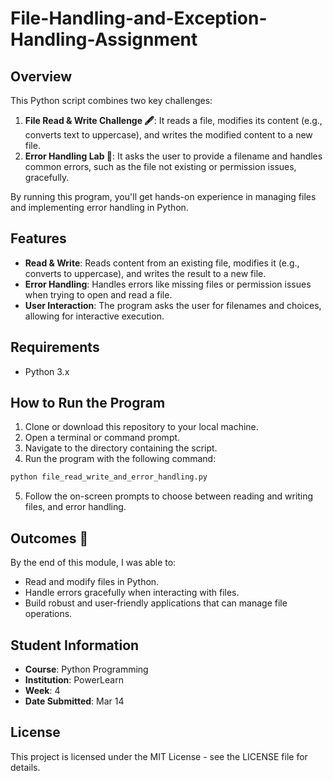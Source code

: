 # File-Handling-and-Exception-Handling-Assignment

## Overview
This Python script combines two key challenges:
1. **File Read & Write Challenge 🖋️**: It reads a file, modifies its content (e.g., converts text to uppercase), and writes the modified content to a new file.
2. **Error Handling Lab 🧪**: It asks the user to provide a filename and handles common errors, such as the file not existing or permission issues, gracefully.

By running this program, you'll get hands-on experience in managing files and implementing error handling in Python.

## Features
- **Read & Write**: Reads content from an existing file, modifies it (e.g., converts to uppercase), and writes the result to a new file.
- **Error Handling**: Handles errors like missing files or permission issues when trying to open and read a file.
- **User Interaction**: The program asks the user for filenames and choices, allowing for interactive execution.

## Requirements
- Python 3.x

## How to Run the Program
1. Clone or download this repository to your local machine.
2. Open a terminal or command prompt.
3. Navigate to the directory containing the script.
4. Run the program with the following command:
```bash
python file_read_write_and_error_handling.py
```
5. Follow the on-screen prompts to choose between reading and writing files, and error handling.

## Outcomes 🎉
By the end of this module, I was able to:
- Read and modify files in Python.
- Handle errors gracefully when interacting with files.
- Build robust and user-friendly applications that can manage file operations.

## Student Information
- **Course**: Python Programming
- **Institution**: PowerLearn
- **Week**: 4
- **Date Submitted**: Mar 14

## License
This project is licensed under the MIT License - see the LICENSE file for details.
